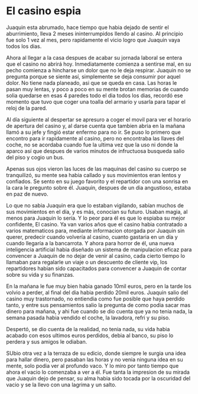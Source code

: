 # El casino espia
Juaquin esta abrumado, hace tiempo que habia dejado de sentir el aburrimiento, lleva 2 meses ininterrumpidos llendo al casino. Al principio fue solo 1 vez al mes, pero rapidamente el vicio logro que Juaquin vaya todos los dias.

Ahora al llegar a la casa despues de acabar su jornada laboral se entera que el casino no abrirá hoy. Inmediatamente comienza a sentirse mal, en su pecho comienza a hincharse un dolor que no le deja respirar. Juaquin no se pregunta porque se siente así, simplemente se deja consumir por aquel dolor. No tiene nada planeado, asi que se queda en casa. Las horas le pasan muy lentas, y poco a poco en su mente brotan memorias de cuando solia quedarse en esas 4 paredes todo el dia todos los dias, recordó ese momento que tuvo que coger una toalla del armario y usarla para tapar el reloj de la pared.

Al día siguiente al despertar se apresuro a coger el movil para ver el horario de apertura del casino y, al darse cuenta que tambien abria en la mañana llamó a su jefe y fingió estar enfermo para no ir. Se puso lo primero que encontro para ir rapidamente al casino, pero no encontraba las llaves del coche, no se acordaba cuando fue la ultima vez que la uso ni donde la aparco así que despues de varios minutos de infructuosa busqueda salio del piso y cogio un bus.

Apenas sus ojos vieron las luces de las maquinas del casino su cuerpo se tranquilizó, su mente sea habia callado y sus movimientos eran lentos y confiados. Se sento en su juego favorito y el repartidor con una sonrisa en la cara le pregunto sobre él. Juaquin, despues de un dia angustioso,  estaba en paz de nuevo.

Lo que no sabia Juaquin era que lo estaban vigilando, sabían muchos de sus movimientos en el día, y es más, conocian su futuro.
Usaban magia, al menos para Juaquin lo sería. Y lo peor para él es que lo espiaba su mejor confidente, El casino.
Ya van varios años que el casino habia contratado a varios matematicos para, mediante informacion otorgada por Juaquin sin querer, predecir cuando volvería al casino, cuanto gastaria en un día y cuando llegaría a la bancarrota. Y ahora para horror de él, una nueva inteligencia artificial habia diseñado un sistema de manipulacion eficaz para convencer a  Juaquin de no dejar de venir al casino, cada cierto tiempo lo llamaban para regalarle un viaje o un descuento de cliente vip, los repartidores habian sido capacitados para convencer a Juaquin de contar sobre su vida y su finanzas.

En la mañana le fue muy bien habia ganado 10mil euros, pero en la tarde los volvio a perder, al final del dia habia perdido 20mil euros.
Juaquin salio del casino muy trastornado, no entiendia como fue posible que haya perdido tanto, y entre sus pensamientos salio la pregunta  de como podia sacar mas dinero para mañana, y ahi fue cuando se dio cuenta que ya no tenia nada, la semana pasada habia vendido el coche, la lavadora, refri y su piso.

Despertó, se dio cuenta de la realidad, no tenia nada, su vida habia acabado con esos ultimos euros perdidos, debia al banco, su piso lo perdera y sus amigos le odiaban. 

SUbio otra vez a la terraza de su edicio, donde siempre le surgia una idea para hallar dinero, pero pasaban las horas y no venia ninguna idea en su mente, solo podia ver al profundo vaco. Y lo miro por tanto tiempo que ahora el vacio lo comenzaba a ver a él. Fue tanta la impresion de su mirada que Juaquin dejo de pensar, su alma habia sido tocada por la oscuridad del vacio y se la llevo con una lagrima y un salto.